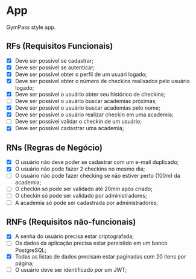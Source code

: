 # App

GymPass style app.

## RFs (Requisitos Funcionais)

- [x] Deve ser possível se cadastrar;
- [x] Deve ser possível se autenticar;
- [x] Deve ser possível obter o perfil de um usuári logado;
- [x] Deve ser possível obter o número de checkins realisados pelo usuário logado;
- [x] Deve ser possível o usuário obter seu histórico de checkins;
- [ ] Deve ser possível o usuário buscar academias próximas;
- [x] Deve ser possível o usuário buscar academias pelo nome;
- [x] Deve ser possível o usuário realizar checkin em uma academia;
- [ ] Deve ser possível validar o checkin de um usuário;
- [x] Deve ser possível cadastrar uma academia;

## RNs (Regras de Negócio)

- [x] O usuário não deve poder se cadastrar com um e-mail duplicado;
- [x] O usuário não pode fazer 2 checkins no mesmo dia;
- [ ] O usuário não pode fazer checking se não estiver perto (100m) da academia;
- [ ] O checkin só pode ser validado até 20min após criado;
- [ ] O checkin só pode ser validado por administradores;
- [ ] A academia só pode ser cadastrada por administradores;

## RNFs (Requisitos não-funcionais)

- [x] A senha do usuário precisa estar criptografada;
- [ ] Os dados da aplicação precisa estar persistido em um banco PostgreSQL;
- [x] Todas as listas de dados precisam estar paginadas com 20 itens por página;
- [ ] O usuário deve ser identificado por um JWT;
